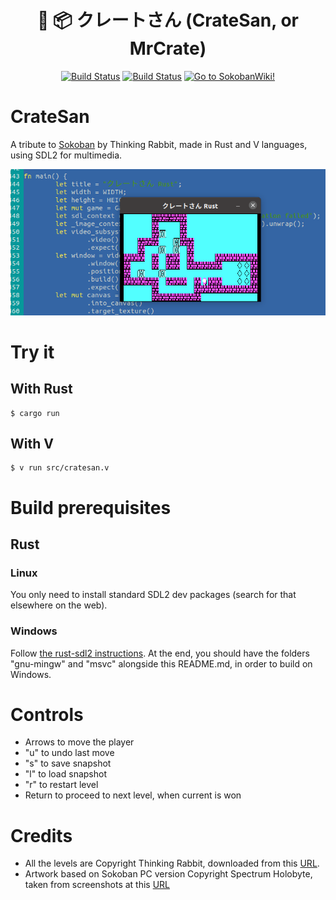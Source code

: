 <div align="center">

# 👷 📦 クレートさん (CrateSan, or MrCrate)
[![Build Status][RustWorkflowBadge]][WorkflowUrl]
[![Build Status][VWorkflowBadge]][WorkflowUrl]
<a href="http://www.sokobano.de/wiki/" target="_blank"><img border="0" title="Go to SokobanWiki!" src="http://www.sokobano.de/wiki/images/Sokowiki-01.gif"></a>

</div>

# CrateSan
A tribute to [Sokoban](https://sokoban.jp/) by Thinking Rabbit,
made in Rust and V languages, using SDL2 for multimedia.

![Screenshot of CrateSan](res/images/cratesan.png)

# Try it
## With Rust
```
$ cargo run
```

## With V
```
$ v run src/cratesan.v
```

# Build prerequisites

## Rust
### Linux
You only need to install standard SDL2 dev packages (search for that elsewhere on the web).

### Windows
Follow [the rust-sdl2 instructions](https://github.com/Rust-SDL2/rust-sdl2).
At the end, you should have the folders "gnu-mingw" and "msvc" alongside this README.md,
in order to build on Windows.

# Controls
- Arrows to move the player
- "u" to undo last move
- "s" to save snapshot
- "l" to load snapshot
- "r" to restart level
- Return to proceed to next level, when current is won

# Credits
- All the levels are Copyright Thinking Rabbit, downloaded from this [URL](https://www.sourcecode.se/sokoban/levels?act=dnl_text&file=Original.slc).
- Artwork based on Sokoban PC version Copyright Spectrum Holobyte, taken from screenshots at this [URL](https://www.abandonware-france.org/ltf_abandon/ltf_jeu.php?id=468)

[RustWorkflowBadge]: https://github.com/nsauzede/cratesan/workflows/Rust/badge.svg
[VWorkflowBadge]: https://github.com/nsauzede/cratesan/workflows/V/badge.svg
[WorkflowUrl]: https://github.com/nsauzede/cratesan/commits/main
